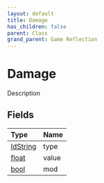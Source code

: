 ```yaml
---
layout: default
title: Damage
has_children: false
parent: Class
grand_parent: Game Reflection
---
```

# Damage
Description 

## Fields

| Type | Name |
|:----------|:--------------|
| [IdString](/riftbreaker-wiki/docs/game-reflection/components/id_string/) | type |
| [float](/riftbreaker-wiki/docs/game-reflection/components/float/) | value |
| [bool](/riftbreaker-wiki/docs/game-reflection/components/bool/) | mod |

